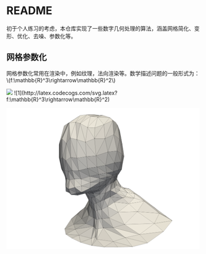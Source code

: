 <script type="text/javascript" src="http://cdn.mathjax.org/mathjax/latest/MathJax.js?config=default"></script>

# README

初于个人练习的考虑，本仓库实现了一些数字几何处理的算法，涵盖网格简化、变形、优化、去噪、参数化等。

## 网格参数化

网格参数化常用在渲染中，例如纹理，法向渲染等。数学描述问题的一般形式为：\\(f:\mathbb{R}^3\rightarrow\mathbb{R}^2\\)

<img src="https://latex.codecogs.com/png.latex? f:\mathbb{R}^3\rightarrow\mathbb{R}^2">
![1](http://latex.codecogs.com/svg.latex?f:\mathbb{R}^3\rightarrow\mathbb{R}^2)

![head.obj](./img/head.obj.png)
